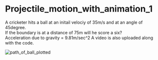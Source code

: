 # Projectile_motion_with_animation_1
A cricketer hits a ball at an initail velociy of 35m/s and at an angle of 45degree.\
If the boundary is at a distance of 75m will he score a six?\
Acceleration due to gravity = 9.81m/sec^2
A video is also uploaded along with the code.

![path_of_ball_plotted](https://user-images.githubusercontent.com/74448981/102230617-1f7ac480-3f13-11eb-824b-e2ab463ae0a1.png)


